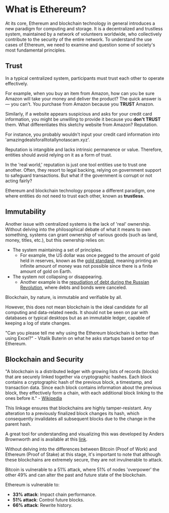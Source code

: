 # What is Ethereum?

At its core, Ethereum and blockchain technology in general introduces a new paradigm for computing and storage. It is a decentralized and trustless system, maintained by a network of volunteers worldwide, who collectively contribute to the security of the entire network. To understand the use cases of Ethereum, we need to examine and question some of society's most fundamental principles.

## Trust

In a typical centralized system, participants must trust each other to operate effectively.

For example, when you buy an item from Amazon, how can you be sure Amazon will take your money and deliver the product? The quick answer is — you can't. You purchase from Amazon because you **TRUST** Amazon.

Similarly, if a website appears suspicious and asks for your credit card information, you might be unwilling to provide it because you **don't TRUST** them. What differentiates this sketchy website from Amazon? Reputation.

For instance, you probably wouldn't input your credit card information into 'amazingdealsforalltotallynotascam.xyz'.

Reputation is intangible and lacks intrinsic permanence or value. Therefore, entities should avoid relying on it as a form of trust.

In the 'real world,' reputation is just one tool entities use to trust one another. Often, they resort to legal backing, relying on government support to safeguard transactions. But what if the government is corrupt or not acting fairly?

Ethereum and blockchain technology propose a different paradigm, one where entities do not need to trust each other, known as **trustless**.

## Immutability

Another issue with centralized systems is the lack of 'real' ownership. Without delving into the philosophical debate of what it means to own something, systems can grant ownership of various goods (such as land, money, titles, etc.), but this ownership relies on:
- The system maintaining a set of principles.
  - For example, the US dollar was once pegged to the amount of gold held in reserves, known as the [gold standard](https://en.wikipedia.org/wiki/Gold_standard), meaning printing an infinite amount of money was not possible since there is a finite amount of gold on Earth.
- The system not collapsing or disappearing.
  - Another example is the [repudiation of debt during the Russian Revolution](https://en.wikipedia.org/wiki/Repudiation_of_debt_at_the_Russian_Revolution), where debts and bonds were canceled.

Blockchain, by nature, is immutable and verifiable by all.

However, this does not mean blockchain is the ideal candidate for all computing and data-related needs. It should not be seen on par with databases or typical desktops but as an immutable ledger, capable of keeping a log of state changes.

"Can you please tell me why using the Ethereum blockchain is better than using Excel?" - Vitalik Buterin on what he asks startups based on top of Ethereum.

## Blockchain and Security

"A blockchain is a distributed ledger with growing lists of records (blocks) that are securely linked together via cryptographic hashes. Each block contains a cryptographic hash of the previous block, a timestamp, and transaction data. Since each block contains information about the previous block, they effectively form a chain, with each additional block linking to the ones before it." - [Wikipedia](https://en.wikipedia.org/wiki/Blockchain)

This linkage ensures that blockchains are highly tamper-resistant. Any alteration to a previously finalized block changes its hash, which consequently invalidates all subsequent blocks due to the change in the parent hash.

A great tool for understanding and visualizing this was developed by Anders Brownworth and is available at this [link](https://andersbrownworth.com/blockchain).

Without delving into the differences between Bitcoin (Proof of Work) and Ethereum (Proof of Stake) at this stage, it's important to note that although these blockchains are extremely secure, they are not invulnerable to attack.

Bitcoin is vulnerable to a 51% attack, where 51% of nodes 'overpower' the other 49% and can alter the past and future state of the blockchain.

Ethereum is vulnerable to:
- **33% attack**: Impact chain performance.
- **51% attack**: Control future blocks.
- **66% attack**: Rewrite history.



